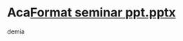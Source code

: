 # Aca[Format seminar ppt.pptx](https://github.com/johan-george07/Academia/files/7033529/Format.seminar.ppt.pptx)
demia
